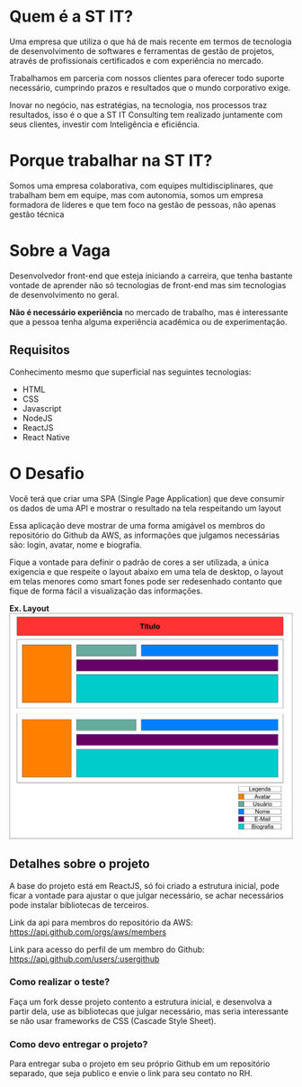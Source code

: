 # Quem é a ST IT?

Uma empresa que utiliza o qu​​e há de mais recente em termos de tecnologia de desenvolvimento de softwares e ferramentas de gestão de projetos, através de profissionais certificados e com experiência no mercado.

Trabalhamos em parceria com nossos clientes para oferecer todo suporte necessário, cumprindo prazos e resultados que o mundo corporativo exige.

Inovar no negócio, nas estratégias, na tecnologia, nos processos traz resultados, isso é o que a ST IT Consulting tem realizado juntamente com seus clientes, investir com Inteligência e eficiência.​​

# Porque trabalhar na ST IT?

Somos uma empresa colaborativa, com equipes multidisciplinares, que trabalham bem em equipe, mas com autonomia, somos um empresa formadora de líderes e que tem foco na gestão de pessoas, não apenas gestão técnica

# Sobre a Vaga

Desenvolvedor front-end que esteja iniciando a carreira, que tenha bastante vontade de aprender não só tecnologias de front-end mas sim tecnologias de desenvolvimento no geral.

**Não é necessário experiência** no mercado de trabalho, mas é interessante que a pessoa tenha alguma experiência acadêmica ou de experimentação.

## Requisitos

Conhecimento mesmo que superficial nas seguintes tecnologias:
- HTML
- CSS
- Javascript
- NodeJS
- ReactJS
- React Native


# O Desafio

Você terá que criar uma SPA (Single Page Application) que deve consumir os dados de uma API e mostrar o resultado na tela respeitando um layout

Essa aplicação deve mostrar de uma forma amigável os membros do repositório do Github da AWS, as informações que julgamos necessárias são: login, avatar, nome e biografia.

Fique a vontade para definir o padrão de cores a ser utilizada, a única exigencia e que respeite o layout abaixo em uma tela de desktop, o layout em telas menores como smart fones pode ser redesenhado contanto que fique de forma fácil a visualização das informações.

**Ex. Layout**
![Layout](./doc/layout.png)

## Detalhes sobre o projeto

A base do projeto está em ReactJS, só foi criado a estrutura inicial, pode ficar a vontade para ajustar o que julgar necessário, se achar necessários pode instalar bibliotecas de terceiros.

Link da api para membros do repositório da AWS: https://api.github.com/orgs/aws/members    

Link para acesso do perfil de um membro do Github: https://api.github.com/users/:usergithub

### Como realizar o teste?
Faça um fork desse projeto contento a estrutura inicial, e desenvolva a partir dela, use as bibliotecas que julgar necessário, mas seria interessante se não usar frameworks de CSS (Cascade Style Sheet).

### Como devo entregar o projeto?
Para entregar suba o projeto em seu próprio Github em um repositório separado, que seja publico e envie o link para seu contato no RH.

